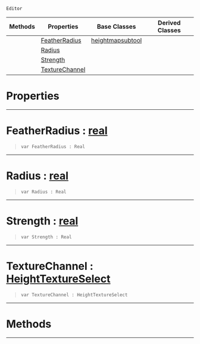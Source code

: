  `Editor`

|Methods|Properties|Base Classes|Derived Classes|
|---|---|---|---|
| |[ FeatherRadius](https://github.com/ZilchEngine/ZilchDocs/blob/master/code_reference/class_reference/weightpaintertool.md#featherradius-zilch-engin)|[heightmapsubtool](https://github.com/ZilchEngine/ZilchDocs/blob/master/code_reference/class_reference/heightmapsubtool.md)| |
| |[ Radius](https://github.com/ZilchEngine/ZilchDocs/blob/master/code_reference/class_reference/weightpaintertool.md#radius-zilch-engine-docum)| | |
| |[ Strength](https://github.com/ZilchEngine/ZilchDocs/blob/master/code_reference/class_reference/weightpaintertool.md#strength-zilch-engine-doc)| | |
| |[ TextureChannel](https://github.com/ZilchEngine/ZilchDocs/blob/master/code_reference/class_reference/weightpaintertool.md#texturechannel-zilch-engi)| | |


 #  Properties


---  
 #  FeatherRadius : [real](https://github.com/ZilchEngine/ZilchDocs/blob/master/code_reference/nada_base_types/real.md)

> 
> ``` lang=cpp, name=Nada
> var FeatherRadius : Real


---  
 #  Radius : [real](https://github.com/ZilchEngine/ZilchDocs/blob/master/code_reference/nada_base_types/real.md)

> 
> ``` lang=cpp, name=Nada
> var Radius : Real


---  
 #  Strength : [real](https://github.com/ZilchEngine/ZilchDocs/blob/master/code_reference/nada_base_types/real.md)

> 
> ``` lang=cpp, name=Nada
> var Strength : Real


---  
 #  TextureChannel : [HeightTextureSelect](https://github.com/ZilchEngine/ZilchDocs/blob/master/code_reference/enum_reference.md#heighttextureselect)

> 
> ``` lang=cpp, name=Nada
> var TextureChannel : HeightTextureSelect


---  
 #  Methods


---  
 

 